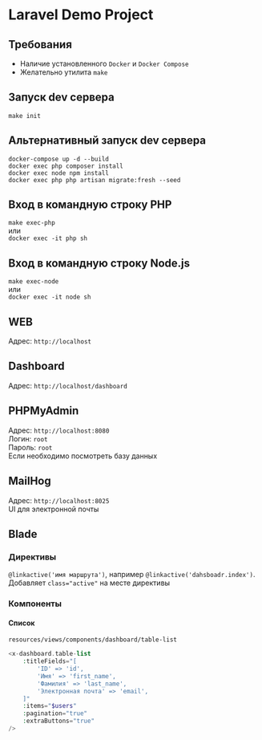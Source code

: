 # Laravel Demo Project  

## Требования  
- Наличие установленного ```Docker``` и ```Docker Compose```  
- Желательно утилита ```make```

## Запуск dev сервера  
```make init```  

## Альтернативный запуск dev сервера  
```docker-compose up -d --build```  
```docker exec php composer install```  
```docker exec node npm install```  
```docker exec php php artisan migrate:fresh --seed```  

## Вход в командную строку PHP  
```make exec-php```  
или  
```docker exec -it php sh```  

## Вход в командную строку Node.js  
```make exec-node```  
или  
```docker exec -it node sh```  

## WEB  
Адрес: ```http://localhost```

## Dashboard
Адрес: ```http://localhost/dashboard```

## PHPMyAdmin  
Адрес: ```http://localhost:8080```  
Логин: ```root```  
Пароль: ```root```  
Если необходимо посмотреть базу данных

## MailHog
Адрес: ```http://localhost:8025```  
UI для электронной почты

## Blade
### Директивы
```@linkactive('имя маршрута')```, например ```@linkactive('dahsboadr.index')```.  
Добавляет ```class="active"``` на месте директивы  


### Компоненты
#### Список  
```resources/views/components/dashboard/table-list```
```php
<x-dashboard.table-list
    :titleFields="[
        'ID' => 'id',
        'Имя' => 'first_name',
        'Фамилия' => 'last_name',
        'Электронная почта' => 'email',
    ]"
    :items="$users"
    :pagination="true"
    :extraButtons="true"
/>
```  






